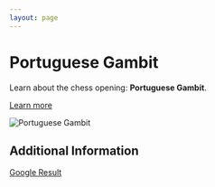 ```yaml
---
layout: page
---
```

# Portuguese Gambit

Learn about the chess opening: **Portuguese Gambit**.

[Learn more](https://www.thechesswebsite.com/portuguese-gambit/)

![Portuguese Gambit](https://www.thechesswebsite.com/wp-content/uploads/2013/03/portuguese-gambit-featured.jpg)

## Additional Information

[Google Result](https://www.chess.com/openings/Portuguese-Opening-Portuguese-Gambit)
